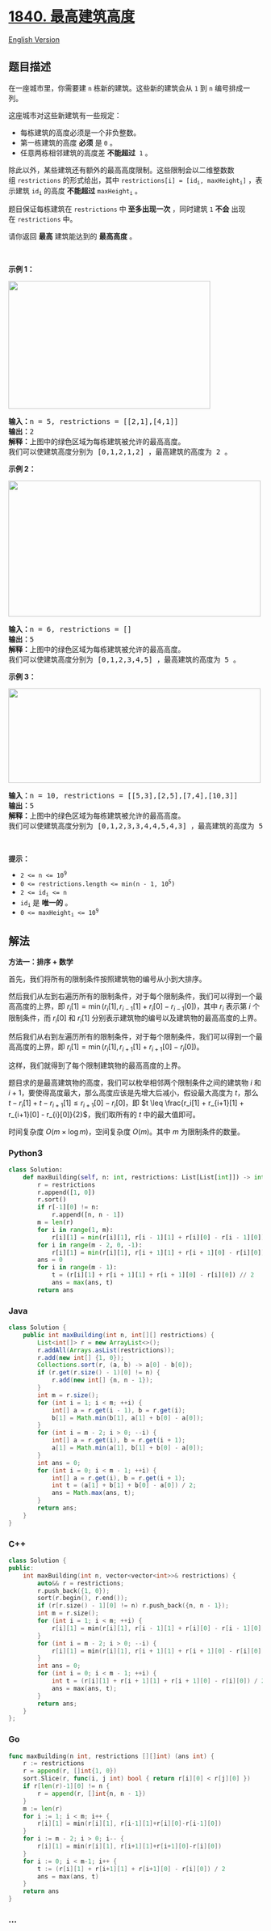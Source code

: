 # [1840. 最高建筑高度](https://leetcode.cn/problems/maximum-building-height)

[English Version](/solution/1800-1899/1840.Maximum%20Building%20Height/README_EN.md)

## 题目描述

<!-- 这里写题目描述 -->

<p>在一座城市里，你需要建 <code>n</code> 栋新的建筑。这些新的建筑会从 <code>1</code> 到 <code>n</code> 编号排成一列。</p>

<p>这座城市对这些新建筑有一些规定：</p>

<ul>
	<li>每栋建筑的高度必须是一个非负整数。</li>
	<li>第一栋建筑的高度 <strong>必须</strong> 是 <code>0</code> 。</li>
	<li>任意两栋相邻建筑的高度差 <strong>不能超过</strong>  <code>1</code> 。</li>
</ul>

<p>除此以外，某些建筑还有额外的最高高度限制。这些限制会以二维整数数组 <code>restrictions</code> 的形式给出，其中 <code>restrictions[i] = [id<sub>i</sub>, maxHeight<sub>i</sub>]</code> ，表示建筑 <code>id<sub>i</sub></code> 的高度 <strong>不能超过</strong> <code>maxHeight<sub>i</sub></code> 。</p>

<p>题目保证每栋建筑在 <code>restrictions</code> 中<strong> 至多出现一次</strong> ，同时建筑 <code>1</code> <strong>不会</strong> 出现在 <code>restrictions</code> 中。</p>

<p>请你返回 <strong>最高</strong> 建筑能达到的 <strong>最高高度</strong> 。</p>

<p> </p>

<p><strong>示例 1：</strong></p>
<img alt="" src="https://fastly.jsdelivr.net/gh/doocs/leetcode@main/solution/1800-1899/1840.Maximum%20Building%20Height/images/ic236-q4-ex1-1.png" style="width: 400px; height: 253px;" />
<pre>
<b>输入：</b>n = 5, restrictions = [[2,1],[4,1]]
<b>输出：</b>2
<b>解释：</b>上图中的绿色区域为每栋建筑被允许的最高高度。
我们可以使建筑高度分别为 [0,1,2,1,2] ，最高建筑的高度为 2 。</pre>

<p><strong>示例 2：</strong></p>
<img alt="" src="https://fastly.jsdelivr.net/gh/doocs/leetcode@main/solution/1800-1899/1840.Maximum%20Building%20Height/images/ic236-q4-ex2.png" style="width: 500px; height: 269px;" />
<pre>
<b>输入：</b>n = 6, restrictions = []
<b>输出：</b>5
<b>解释：</b>上图中的绿色区域为每栋建筑被允许的最高高度。
我们可以使建筑高度分别为 [0,1,2,3,4,5] ，最高建筑的高度为 5 。
</pre>

<p><strong>示例 3：</strong></p>
<img alt="" src="https://fastly.jsdelivr.net/gh/doocs/leetcode@main/solution/1800-1899/1840.Maximum%20Building%20Height/images/ic236-q4-ex3.png" style="width: 500px; height: 187px;" />
<pre>
<b>输入：</b>n = 10, restrictions = [[5,3],[2,5],[7,4],[10,3]]
<b>输出：</b>5
<b>解释：</b>上图中的绿色区域为每栋建筑被允许的最高高度。
我们可以使建筑高度分别为 [0,1,2,3,3,4,4,5,4,3] ，最高建筑的高度为 5 。
</pre>

<p> </p>

<p><strong>提示：</strong></p>

<ul>
	<li><code>2 <= n <= 10<sup>9</sup></code></li>
	<li><code>0 <= restrictions.length <= min(n - 1, 10<sup>5</sup>)</code></li>
	<li><code>2 <= id<sub>i</sub> <= n</code></li>
	<li><code>id<sub>i</sub></code> 是 <strong>唯一的</strong> 。</li>
	<li><code>0 <= maxHeight<sub>i</sub> <= 10<sup>9</sup></code></li>
</ul>

## 解法

<!-- 这里可写通用的实现逻辑 -->

**方法一：排序 + 数学**

首先，我们将所有的限制条件按照建筑物的编号从小到大排序。

然后我们从左到右遍历所有的限制条件，对于每个限制条件，我们可以得到一个最高高度的上界，即 $r_i[1] = \min(r_i[1], r_{i-1}[1] + r_i[0] - r_{i-1}[0])$，其中 $r_i$ 表示第 $i$ 个限制条件，而 $r_i[0]$ 和 $r_i[1]$ 分别表示建筑物的编号以及建筑物的最高高度的上界。

然后我们从右到左遍历所有的限制条件，对于每个限制条件，我们可以得到一个最高高度的上界，即 $r_i[1] = \min(r_i[1], r_{i+1}[1] + r_{i+1}[0] - r_i[0])$。

这样，我们就得到了每个限制建筑物的最高高度的上界。

题目求的是最高建筑物的高度，我们可以枚举相邻两个限制条件之间的建筑物 $i$ 和 $i+1$，要使得高度最大，那么高度应该是先增大后减小，假设最大高度为 $t$，那么 $t - r_i[1] + t - r_{i+1}[1] \leq r_{i+1}[0] - r_i[0]$，即 $t \leq \frac{r_i[1] + r_{i+1}[1] + r_{i+1}[0] - r_{i}[0]}{2}$，我们取所有的 $t$ 中的最大值即可。

时间复杂度 $O(m \times \log m)$，空间复杂度 $O(m)$。其中 $m$ 为限制条件的数量。

<!-- tabs:start -->

### **Python3**

<!-- 这里可写当前语言的特殊实现逻辑 -->

```python
class Solution:
    def maxBuilding(self, n: int, restrictions: List[List[int]]) -> int:
        r = restrictions
        r.append([1, 0])
        r.sort()
        if r[-1][0] != n:
            r.append([n, n - 1])
        m = len(r)
        for i in range(1, m):
            r[i][1] = min(r[i][1], r[i - 1][1] + r[i][0] - r[i - 1][0])
        for i in range(m - 2, 0, -1):
            r[i][1] = min(r[i][1], r[i + 1][1] + r[i + 1][0] - r[i][0])
        ans = 0
        for i in range(m - 1):
            t = (r[i][1] + r[i + 1][1] + r[i + 1][0] - r[i][0]) // 2
            ans = max(ans, t)
        return ans
```

### **Java**

<!-- 这里可写当前语言的特殊实现逻辑 -->

```java
class Solution {
    public int maxBuilding(int n, int[][] restrictions) {
        List<int[]> r = new ArrayList<>();
        r.addAll(Arrays.asList(restrictions));
        r.add(new int[] {1, 0});
        Collections.sort(r, (a, b) -> a[0] - b[0]);
        if (r.get(r.size() - 1)[0] != n) {
            r.add(new int[] {n, n - 1});
        }
        int m = r.size();
        for (int i = 1; i < m; ++i) {
            int[] a = r.get(i - 1), b = r.get(i);
            b[1] = Math.min(b[1], a[1] + b[0] - a[0]);
        }
        for (int i = m - 2; i > 0; --i) {
            int[] a = r.get(i), b = r.get(i + 1);
            a[1] = Math.min(a[1], b[1] + b[0] - a[0]);
        }
        int ans = 0;
        for (int i = 0; i < m - 1; ++i) {
            int[] a = r.get(i), b = r.get(i + 1);
            int t = (a[1] + b[1] + b[0] - a[0]) / 2;
            ans = Math.max(ans, t);
        }
        return ans;
    }
}
```

### **C++**

```cpp
class Solution {
public:
    int maxBuilding(int n, vector<vector<int>>& restrictions) {
        auto&& r = restrictions;
        r.push_back({1, 0});
        sort(r.begin(), r.end());
        if (r[r.size() - 1][0] != n) r.push_back({n, n - 1});
        int m = r.size();
        for (int i = 1; i < m; ++i) {
            r[i][1] = min(r[i][1], r[i - 1][1] + r[i][0] - r[i - 1][0]);
        }
        for (int i = m - 2; i > 0; --i) {
            r[i][1] = min(r[i][1], r[i + 1][1] + r[i + 1][0] - r[i][0]);
        }
        int ans = 0;
        for (int i = 0; i < m - 1; ++i) {
            int t = (r[i][1] + r[i + 1][1] + r[i + 1][0] - r[i][0]) / 2;
            ans = max(ans, t);
        }
        return ans;
    }
};
```

### **Go**

```go
func maxBuilding(n int, restrictions [][]int) (ans int) {
	r := restrictions
	r = append(r, []int{1, 0})
	sort.Slice(r, func(i, j int) bool { return r[i][0] < r[j][0] })
	if r[len(r)-1][0] != n {
		r = append(r, []int{n, n - 1})
	}
	m := len(r)
	for i := 1; i < m; i++ {
		r[i][1] = min(r[i][1], r[i-1][1]+r[i][0]-r[i-1][0])
	}
	for i := m - 2; i > 0; i-- {
		r[i][1] = min(r[i][1], r[i+1][1]+r[i+1][0]-r[i][0])
	}
	for i := 0; i < m-1; i++ {
		t := (r[i][1] + r[i+1][1] + r[i+1][0] - r[i][0]) / 2
		ans = max(ans, t)
	}
	return ans
}
```

### **...**

```

```

<!-- tabs:end -->
